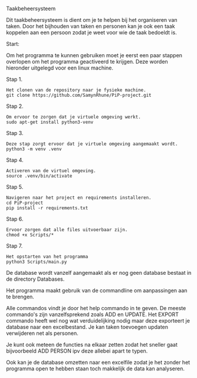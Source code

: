 Taakbeheersysteem

Dit taakbeheersysteem is dient om je te helpen bij het organiseren van taken.
Door het bijhouden van taken en personen kan je ook een taak koppelen aan een persoon zodat je weet voor wie de taak bedoeldt is.

Start:

Om het programma te kunnen gebruiken moet je eerst een paar stappen overlopen om het programma geactiveerd te  krijgen.
Deze worden hieronder uitgelegd voor een linux machine.

Stap 1.

	Het clonen van de repository naar je fysieke machine.
	git clone https://github.com/SamynRhune/PiP-project.git
Stap 2.

	Om ervoor te zorgen dat je virtuele omgeving werkt.
	sudo apt-get install python3-venv
Stap 3.

	Deze stap zorgt ervoor dat je virtuele omgeving aangemaakt wordt.
	python3 -m venv .venv
Stap 4.

	Activeren van de virtuel omgeving.
	source .venv/bin/activate
Stap 5.

	Navigeren naar het project en requirements installeren.
	cd PiP-project
	pip install -r requirements.txt
Stap 6.

	Ervoor zorgen dat alle files uitvoerbaar zijn.
	chmod +x Scripts/*
Stap 7.

	Het opstarten van het programma
	python3 Scripts/main.py

De database wordt vanzelf aangemaakt als er nog geen database bestaat in de directory Databases.

Het programma maakt gebruik van de commandline om aanpassingen aan te brengen.

Alle commandos vindt je door het help commando in te geven. De meeste commando's zijn vanzelfsprekend zoals ADD en UPDATE.
Het EXPORT commando heeft wel nog wat verduidelijking nodig maar deze exporteert je database naar een excelbestand.
Je kan taken toevoegen updaten verwijderen net als personen. 

Je kunt ook meteen de functies na elkaar zetten zodat het sneller gaat bijvoorbeeld ADD PERSON ipv deze allebei apart te typen.

Ook kan je de database
omzetten naar een excelfile zodat je het zonder het programma open te hebben staan
toch makkelijk de data kan analyseren.